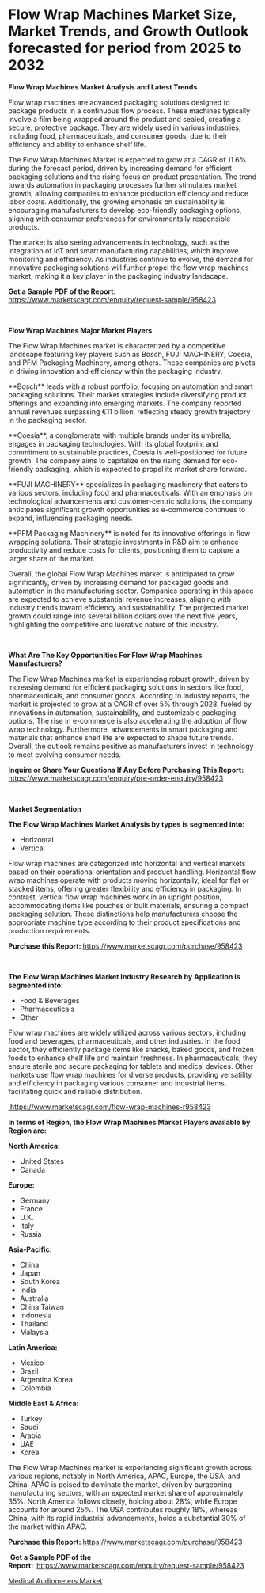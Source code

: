 <p><h1>Flow Wrap Machines Market Size, Market Trends, and Growth Outlook forecasted for period from 2025 to 2032</h1></p><p><strong>Flow Wrap Machines Market Analysis and Latest Trends</strong></p>
<p><p>Flow wrap machines are advanced packaging solutions designed to package products in a continuous flow process. These machines typically involve a film being wrapped around the product and sealed, creating a secure, protective package. They are widely used in various industries, including food, pharmaceuticals, and consumer goods, due to their efficiency and ability to enhance shelf life.</p><p>The Flow Wrap Machines Market is expected to grow at a CAGR of 11.6% during the forecast period, driven by increasing demand for efficient packaging solutions and the rising focus on product presentation. The trend towards automation in packaging processes further stimulates market growth, allowing companies to enhance production efficiency and reduce labor costs. Additionally, the growing emphasis on sustainability is encouraging manufacturers to develop eco-friendly packaging options, aligning with consumer preferences for environmentally responsible products.</p><p>The market is also seeing advancements in technology, such as the integration of IoT and smart manufacturing capabilities, which improve monitoring and efficiency. As industries continue to evolve, the demand for innovative packaging solutions will further propel the flow wrap machines market, making it a key player in the packaging industry landscape.</p></p>
<p><strong>Get a Sample PDF of the Report:&nbsp;</strong> <a href="https://www.marketscagr.com/enquiry/request-sample/958423?utm_campaign=1889&utm_medium=2&utm_source=Github&utm_content=ia&utm_term=21022025&utm_id=flow-wrap-machines">https://www.marketscagr.com/enquiry/request-sample/958423</a></p>
<p>&nbsp;</p>
<p><strong>Flow Wrap Machines Major Market Players</strong></p>
<p><p>The Flow Wrap Machines market is characterized by a competitive landscape featuring key players such as Bosch, FUJI MACHINERY, Coesia, and PFM Packaging Machinery, among others. These companies are pivotal in driving innovation and efficiency within the packaging industry. </p><p>**Bosch** leads with a robust portfolio, focusing on automation and smart packaging solutions. Their market strategies include diversifying product offerings and expanding into emerging markets. The company reported annual revenues surpassing €11 billion, reflecting steady growth trajectory in the packaging sector.</p><p>**Coesia**, a conglomerate with multiple brands under its umbrella, engages in packaging technologies. With its global footprint and commitment to sustainable practices, Coesia is well-positioned for future growth. The company aims to capitalize on the rising demand for eco-friendly packaging, which is expected to propel its market share forward.</p><p>**FUJI MACHINERY** specializes in packaging machinery that caters to various sectors, including food and pharmaceuticals. With an emphasis on technological advancements and customer-centric solutions, the company anticipates significant growth opportunities as e-commerce continues to expand, influencing packaging needs. </p><p>**PFM Packaging Machinery** is noted for its innovative offerings in flow wrapping solutions. Their strategic investments in R&D aim to enhance productivity and reduce costs for clients, positioning them to capture a larger share of the market.</p><p>Overall, the global Flow Wrap Machines market is anticipated to grow significantly, driven by increasing demand for packaged goods and automation in the manufacturing sector. Companies operating in this space are expected to achieve substantial revenue increases, aligning with industry trends toward efficiency and sustainability. The projected market growth could range into several billion dollars over the next five years, highlighting the competitive and lucrative nature of this industry.</p></p>
<p>&nbsp;</p>
<p><strong>What Are The Key Opportunities For Flow Wrap Machines Manufacturers?</strong></p>
<p><p>The Flow Wrap Machines market is experiencing robust growth, driven by increasing demand for efficient packaging solutions in sectors like food, pharmaceuticals, and consumer goods. According to industry reports, the market is projected to grow at a CAGR of over 5% through 2028, fueled by innovations in automation, sustainability, and customizable packaging options. The rise in e-commerce is also accelerating the adoption of flow wrap technology. Furthermore, advancements in smart packaging and materials that enhance shelf life are expected to shape future trends. Overall, the outlook remains positive as manufacturers invest in technology to meet evolving consumer needs.</p></p>
<p><strong>Inquire or Share Your Questions If Any Before Purchasing This Report:</strong> <a href="https://www.marketscagr.com/enquiry/pre-order-enquiry/958423?utm_campaign=1889&utm_medium=2&utm_source=Github&utm_content=ia&utm_term=21022025&utm_id=flow-wrap-machines">https://www.marketscagr.com/enquiry/pre-order-enquiry/958423</a></p>
<p>&nbsp;</p>
<p><strong>Market Segmentation</strong></p>
<p><strong>The Flow Wrap Machines Market Analysis by types is segmented into:</strong></p>
<p><ul><li>Horizontal</li><li>Vertical</li></ul></p>
<p><p>Flow wrap machines are categorized into horizontal and vertical markets based on their operational orientation and product handling. Horizontal flow wrap machines operate with products moving horizontally, ideal for flat or stacked items, offering greater flexibility and efficiency in packaging. In contrast, vertical flow wrap machines work in an upright position, accommodating items like pouches or bulk materials, ensuring a compact packaging solution. These distinctions help manufacturers choose the appropriate machine type according to their product specifications and production requirements.</p></p>
<p><strong>Purchase this Report:&nbsp;</strong><a href="https://www.marketscagr.com/purchase/958423?utm_campaign=1889&utm_medium=2&utm_source=Github&utm_content=ia&utm_term=21022025&utm_id=flow-wrap-machines">https://www.marketscagr.com/purchase/958423</a></p>
<p>&nbsp;</p>
<p><strong>The Flow Wrap Machines Market Industry Research by Application is segmented into:</strong></p>
<p><ul><li>Food & Beverages</li><li>Pharmaceuticals</li><li>Other</li></ul></p>
<p><p>Flow wrap machines are widely utilized across various sectors, including food and beverages, pharmaceuticals, and other industries. In the food sector, they efficiently package items like snacks, baked goods, and frozen foods to enhance shelf life and maintain freshness. In pharmaceuticals, they ensure sterile and secure packaging for tablets and medical devices. Other markets use flow wrap machines for diverse products, providing versatility and efficiency in packaging various consumer and industrial items, facilitating quick and reliable distribution.</p></p>
<p><a href="https://www.marketscagr.com/flow-wrap-machines-r958423?utm_campaign=1889&utm_medium=2&utm_source=Github&utm_content=ia&utm_term=21022025&utm_id=flow-wrap-machines">&nbsp;https://www.marketscagr.com/flow-wrap-machines-r958423</a></p>
<p><strong>In terms of Region, the Flow Wrap Machines Market Players available by Region are:</strong></p>
<p>
    <p> <strong> North America: </strong>
        <ul>
            <li>United States</li>
            <li>Canada</li>
        </ul>
        </p> 
    <p> <strong> Europe: </strong>
        <ul>
            <li>Germany</li>
            <li>France</li>
            <li>U.K.</li>
            <li>Italy</li>
            <li>Russia</li>
        </ul>
        </p> 
    <p> <strong> Asia-Pacific: </strong>
        <ul>
            <li>China</li>
            <li>Japan</li>
            <li>South Korea</li>
            <li>India</li>
            <li>Australia</li>
            <li>China Taiwan</li>
            <li>Indonesia</li>
            <li>Thailand</li>
            <li>Malaysia</li>
        </ul>
        </p> 
    <p> <strong> Latin America: </strong>
        <ul>
            <li>Mexico</li>
            <li>Brazil</li>
            <li>Argentina Korea</li>
            <li>Colombia</li>
        </ul>
        </p> 
    <p> <strong> Middle East & Africa: </strong>
        <ul>
            <li>Turkey</li>
            <li>Saudi</li>
            <li>Arabia</li>
            <li>UAE</li>
            <li>Korea</li>
        </ul>
    </p>
    </p>
<p><p>The Flow Wrap Machines market is experiencing significant growth across various regions, notably in North America, APAC, Europe, the USA, and China. APAC is poised to dominate the market, driven by burgeoning manufacturing sectors, with an expected market share of approximately 35%. North America follows closely, holding about 28%, while Europe accounts for around 25%. The USA contributes roughly 18%, whereas China, with its rapid industrial advancements, holds a substantial 30% of the market within APAC.</p></p>
<p><strong>Purchase this Report: </strong><a href="https://www.marketscagr.com/purchase/958423?utm_campaign=1889&utm_medium=2&utm_source=Github&utm_content=ia&utm_term=21022025&utm_id=flow-wrap-machines">https://www.marketscagr.com/purchase/958423</a></p>
<p>&nbsp;<strong>Get a Sample PDF of the Report:&nbsp;&nbsp;</strong><a href="https://www.marketscagr.com/enquiry/request-sample/958423?utm_campaign=1889&utm_medium=2&utm_source=Github&utm_content=ia&utm_term=21022025&utm_id=flow-wrap-machines">https://www.marketscagr.com/enquiry/request-sample/958423</a></p>
<p><strong></strong></p>
<p><p><a href="https://github.com/globismark/Market-Research-Report-List-6/blob/main/medical-audiometers-market.md?utm_campaign=1889&utm_medium=2&utm_source=Github&utm_content=ia&utm_term=21022025&utm_id=flow-wrap-machines">Medical Audiometers Market</a></p></p>